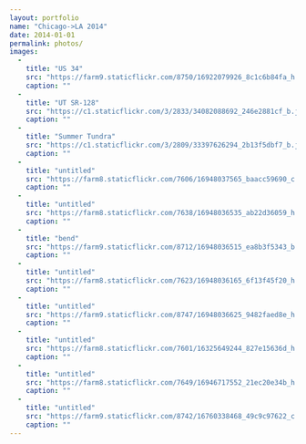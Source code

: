 ```yaml
---
layout: portfolio
name: "Chicago->LA 2014"
date: 2014-01-01
permalink: photos/
images:
  -
    title: "US 34"
    src: "https://farm9.staticflickr.com/8750/16922079926_8c1c6b84fa_h.jpg"
    caption: ""
  -
    title: "UT SR-128"
    src: "https://c1.staticflickr.com/3/2833/34082088692_246e2881cf_b.jpg"
    caption: ""
  -
    title: "Summer Tundra"
    src: "https://c1.staticflickr.com/3/2809/33397626294_2b13f5dbf7_b.jpg"
    caption: ""
  -
    title: "untitled"
    src: "https://farm8.staticflickr.com/7606/16948037565_baacc59690_c.jpg"
    caption: ""
  -
    title: "untitled"
    src: "https://farm8.staticflickr.com/7638/16948036535_ab22d36059_h.jpg"
    caption: ""
  -
    title: "bend"
    src: "https://farm9.staticflickr.com/8712/16948036515_ea8b3f5343_b.jpg"
    caption: ""
  -
    title: "untitled"
    src: "https://farm8.staticflickr.com/7623/16948036165_6f13f45f20_h.jpg"
    caption: ""
  -
    title: "untitled"
    src: "https://farm9.staticflickr.com/8747/16948036625_9482faed8e_h.jpg"
    caption: ""
  -
    title: "untitled"
    src: "https://farm8.staticflickr.com/7601/16325649244_827e15636d_h.jpg"
    caption: ""
  -
    title: "untitled"
    src: "https://farm8.staticflickr.com/7649/16946717552_21ec20e34b_h.jpg"
    caption: ""
  -
    title: "untitled"
    src: "https://farm9.staticflickr.com/8742/16760338468_49c9c97622_c.jpg"
    caption: ""
---
```

